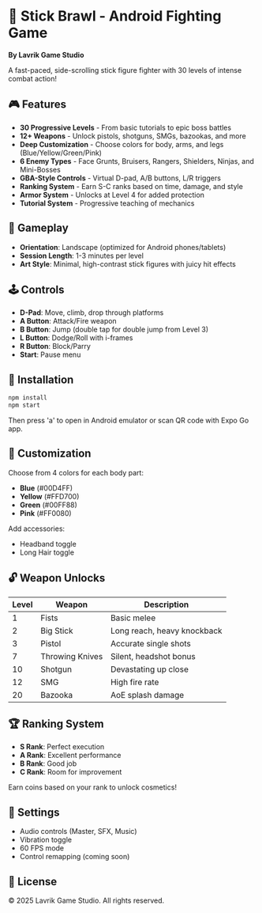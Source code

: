 # 🥊 Stick Brawl - Android Fighting Game

**By Lavrik Game Studio**

A fast-paced, side-scrolling stick figure fighter with 30 levels of intense combat action!

## 🎮 Features

- **30 Progressive Levels** - From basic tutorials to epic boss battles
- **12+ Weapons** - Unlock pistols, shotguns, SMGs, bazookas, and more
- **Deep Customization** - Choose colors for body, arms, and legs (Blue/Yellow/Green/Pink)
- **6 Enemy Types** - Face Grunts, Bruisers, Rangers, Shielders, Ninjas, and Mini-Bosses
- **GBA-Style Controls** - Virtual D-pad, A/B buttons, L/R triggers
- **Ranking System** - Earn S-C ranks based on time, damage, and style
- **Armor System** - Unlocks at Level 4 for added protection
- **Tutorial System** - Progressive teaching of mechanics

## 🎯 Gameplay

- **Orientation**: Landscape (optimized for Android phones/tablets)
- **Session Length**: 1-3 minutes per level
- **Art Style**: Minimal, high-contrast stick figures with juicy hit effects

## 🕹️ Controls

- **D-Pad**: Move, climb, drop through platforms
- **A Button**: Attack/Fire weapon
- **B Button**: Jump (double tap for double jump from Level 3)
- **L Button**: Dodge/Roll with i-frames
- **R Button**: Block/Parry
- **Start**: Pause menu

## 📱 Installation

```bash
npm install
npm start
```

Then press 'a' to open in Android emulator or scan QR code with Expo Go app.

## 🎨 Customization

Choose from 4 colors for each body part:
- **Blue** (#00D4FF)
- **Yellow** (#FFD700)
- **Green** (#00FF88)
- **Pink** (#FF0080)

Add accessories:
- Headband toggle
- Long Hair toggle

## 🔓 Weapon Unlocks

| Level | Weapon | Description |
|-------|--------|-------------|
| 1 | Fists | Basic melee |
| 2 | Big Stick | Long reach, heavy knockback |
| 3 | Pistol | Accurate single shots |
| 7 | Throwing Knives | Silent, headshot bonus |
| 10 | Shotgun | Devastating up close |
| 12 | SMG | High fire rate |
| 20 | Bazooka | AoE splash damage |

## 🏆 Ranking System

- **S Rank**: Perfect execution
- **A Rank**: Excellent performance
- **B Rank**: Good job
- **C Rank**: Room for improvement

Earn coins based on your rank to unlock cosmetics!

## 🎵 Settings

- Audio controls (Master, SFX, Music)
- Vibration toggle
- 60 FPS mode
- Control remapping (coming soon)

## 📄 License

© 2025 Lavrik Game Studio. All rights reserved.
